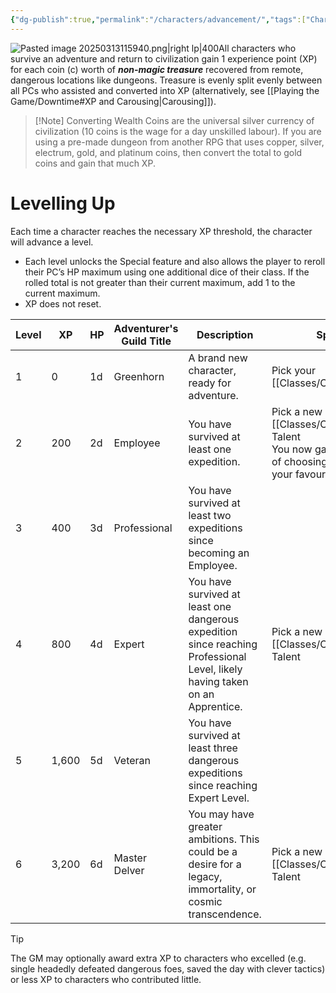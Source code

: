 ```yaml
---
{"dg-publish":true,"permalink":"/characters/advancement/","tags":["Characters","Rules"],"created":"2025-01-02T11:24:07.211-05:00","updated":"2025-03-31T20:44:28.767-04:00"}
---
```


![Pasted image 20250313115940.png|right lp|400](/img/user/zRSC/images/Pasted%20image%2020250313115940.png)All characters who survive an adventure and return to civilization gain 1 experience point (XP) for each coin (c) worth of ***non-magic treasure*** recovered from remote, dangerous locations like dungeons. Treasure is evenly split evenly between all PCs who assisted and converted into XP (alternatively, see [[Playing the Game/Downtime#XP and Carousing\|Carousing]]). 

> [!Note] Converting Wealth
> Coins are the universal silver currency of civilization (10 coins is the wage for a day unskilled labour). If you are using a pre-made dungeon from another RPG that uses copper, silver, electrum, gold, and platinum coins, then convert the total to gold coins and gain that much XP.

# Levelling Up
Each time a character reaches the necessary XP threshold, the character will advance a level. 
- Each level unlocks the Special feature and also allows the player to reroll their PC’s HP maximum using one additional dice of their class.  If the rolled total is not greater than their current maximum, add 1 to the current maximum. 
- XP does not reset.

| Level | XP    | HP  | Adventurer's Guild Title | Description                                                                                                                     | Special                                                                                                       |
| ----- | ----- | --- | ------------------------ | ------------------------------------------------------------------------------------------------------------------------------- | ------------------------------------------------------------------------------------------------------------- |
| 1     | 0     | 1d  | Greenhorn                | A brand new character, ready for adventure.                                                                                     | Pick your [[Classes/Classes\|Class]].                                                                                 |
| 2     | 200   | 2d  | Employee                 | You have survived at least one expedition.                                                                                      | Pick a new [[Classes/Classes\|Class]] Talent<br>You now gain the honour of choosing a cloak of your favourite colour. |
| 3     | 400   | 3d  | Professional             | You have survived at least two expeditions since becoming an Employee.                                                          |                                                                                                               |
| 4     | 800   | 4d  | Expert                   | You have survived at least one dangerous expedition since reaching<br>Professional Level, likely having taken on an Apprentice. | Pick a new [[Classes/Classes\|Class]] Talent                                                                          |
| 5     | 1,600 | 5d  | Veteran                  | You have survived at least three dangerous expeditions since reaching Expert Level.                                             |                                                                                                               |
| 6     | 3,200 | 6d  | Master Delver            | You may have greater ambitions. This could be a desire for a legacy, immortality, or cosmic transcendence.                      | Pick a new [[Classes/Classes\|Class]] Talent                                                                          |
>[!Tip]
>The GM may optionally award extra XP to characters who excelled (e.g. single headedly defeated dangerous foes, saved the day with clever tactics) or less XP to characters who contributed little.




